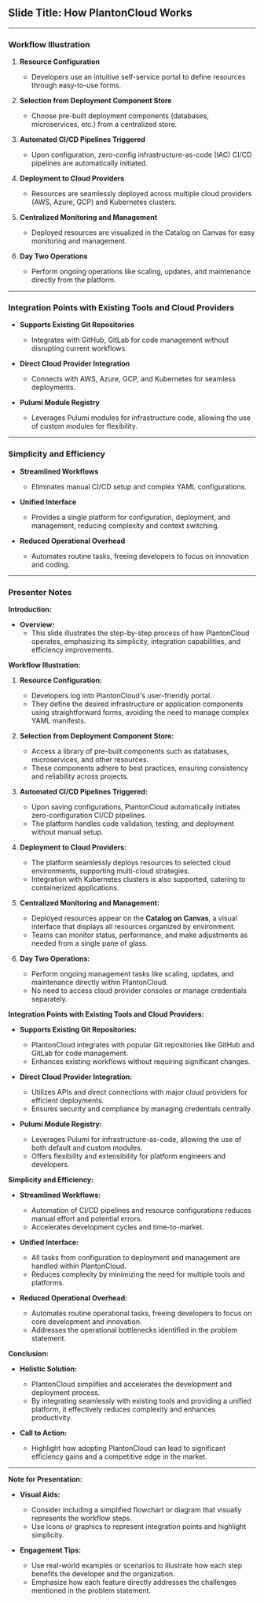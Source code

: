 ## **Slide Title: How PlantonCloud Works**

---

### **Workflow Illustration**

1. **Resource Configuration**

    - Developers use an intuitive self-service portal to define resources through easy-to-use forms.

2. **Selection from Deployment Component Store**

    - Choose pre-built deployment components (databases, microservices, etc.) from a centralized store.

3. **Automated CI/CD Pipelines Triggered**

    - Upon configuration, zero-config infrastructure-as-code (IAC) CI/CD pipelines are automatically initiated.

4. **Deployment to Cloud Providers**

    - Resources are seamlessly deployed across multiple cloud providers (AWS, Azure, GCP) and Kubernetes clusters.

5. **Centralized Monitoring and Management**

    - Deployed resources are visualized in the Catalog on Canvas for easy monitoring and management.

6. **Day Two Operations**

    - Perform ongoing operations like scaling, updates, and maintenance directly from the platform.

---

### **Integration Points with Existing Tools and Cloud Providers**

- **Supports Existing Git Repositories**

    - Integrates with GitHub, GitLab for code management without disrupting current workflows.

- **Direct Cloud Provider Integration**

    - Connects with AWS, Azure, GCP, and Kubernetes for seamless deployments.

- **Pulumi Module Registry**

    - Leverages Pulumi modules for infrastructure code, allowing the use of custom modules for flexibility.

---

### **Simplicity and Efficiency**

- **Streamlined Workflows**

    - Eliminates manual CI/CD setup and complex YAML configurations.

- **Unified Interface**

    - Provides a single platform for configuration, deployment, and management, reducing complexity and context switching.

- **Reduced Operational Overhead**

    - Automates routine tasks, freeing developers to focus on innovation and coding.

---

### **Presenter Notes**

**Introduction:**

- **Overview:**
    - This slide illustrates the step-by-step process of how PlantonCloud operates, emphasizing its simplicity, integration capabilities, and efficiency improvements.

**Workflow Illustration:**

1. **Resource Configuration:**

    - Developers log into PlantonCloud's user-friendly portal.
    - They define the desired infrastructure or application components using straightforward forms, avoiding the need to manage complex YAML manifests.

2. **Selection from Deployment Component Store:**

    - Access a library of pre-built components such as databases, microservices, and other resources.
    - These components adhere to best practices, ensuring consistency and reliability across projects.

3. **Automated CI/CD Pipelines Triggered:**

    - Upon saving configurations, PlantonCloud automatically initiates zero-configuration CI/CD pipelines.
    - The platform handles code validation, testing, and deployment without manual setup.

4. **Deployment to Cloud Providers:**

    - The platform seamlessly deploys resources to selected cloud environments, supporting multi-cloud strategies.
    - Integration with Kubernetes clusters is also supported, catering to containerized applications.

5. **Centralized Monitoring and Management:**

    - Deployed resources appear on the **Catalog on Canvas**, a visual interface that displays all resources organized by environment.
    - Teams can monitor status, performance, and make adjustments as needed from a single pane of glass.

6. **Day Two Operations:**

    - Perform ongoing management tasks like scaling, updates, and maintenance directly within PlantonCloud.
    - No need to access cloud provider consoles or manage credentials separately.

**Integration Points with Existing Tools and Cloud Providers:**

- **Supports Existing Git Repositories:**

    - PlantonCloud integrates with popular Git repositories like GitHub and GitLab for code management.
    - Enhances existing workflows without requiring significant changes.

- **Direct Cloud Provider Integration:**

    - Utilizes APIs and direct connections with major cloud providers for efficient deployments.
    - Ensures security and compliance by managing credentials centrally.

- **Pulumi Module Registry:**

    - Leverages Pulumi for infrastructure-as-code, allowing the use of both default and custom modules.
    - Offers flexibility and extensibility for platform engineers and developers.

**Simplicity and Efficiency:**

- **Streamlined Workflows:**

    - Automation of CI/CD pipelines and resource configurations reduces manual effort and potential errors.
    - Accelerates development cycles and time-to-market.

- **Unified Interface:**

    - All tasks from configuration to deployment and management are handled within PlantonCloud.
    - Reduces complexity by minimizing the need for multiple tools and platforms.

- **Reduced Operational Overhead:**

    - Automates routine operational tasks, freeing developers to focus on core development and innovation.
    - Addresses the operational bottlenecks identified in the problem statement.

**Conclusion:**

- **Holistic Solution:**

    - PlantonCloud simplifies and accelerates the development and deployment process.
    - By integrating seamlessly with existing tools and providing a unified platform, it effectively reduces complexity and enhances productivity.

- **Call to Action:**

    - Highlight how adopting PlantonCloud can lead to significant efficiency gains and a competitive edge in the market.

---

**Note for Presentation:**

- **Visual Aids:**

    - Consider including a simplified flowchart or diagram that visually represents the workflow steps.
    - Use icons or graphics to represent integration points and highlight simplicity.

- **Engagement Tips:**

    - Use real-world examples or scenarios to illustrate how each step benefits the developer and the organization.
    - Emphasize how each feature directly addresses the challenges mentioned in the problem statement.
